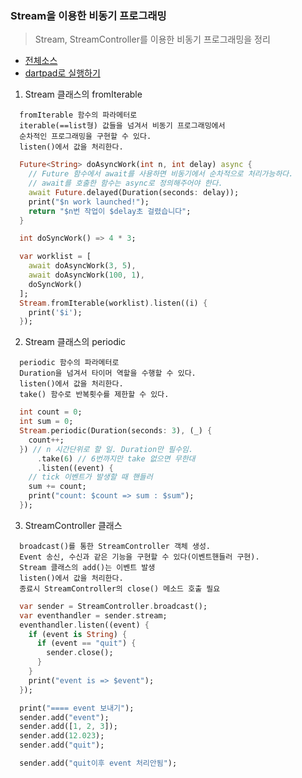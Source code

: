 ### Stream을 이용한 비동기 프로그래밍
> Stream, StreamController를 이용한 비동기 프로그래밍을 정리

- [전체소스](async_stream.dart)
- [dartpad로 실행하기](https://dartpad.dev/3fd31cd8b612838e94b0878840927d9e)


1. Stream 클래스의 fromIterable
~~~
  fromIterable 함수의 파라메터로  
  iterable(==list형) 값들을 넘겨서 비동기 프로그래밍에서
  순차적인 프로그래밍을 구현할 수 있다. 
  listen()에서 값을 처리한다. 
~~~

~~~dart
  Future<String> doAsyncWork(int n, int delay) async {
    // Future 함수에서 await를 사용하면 비동기에서 순차적으로 처리가능하다.
    // await를 호출한 함수는 async로 정의해주어야 한다.
    await Future.delayed(Duration(seconds: delay));
    print("$n work launched!");
    return "$n번 작업이 $delay초 걸렸습니다";
  }

  int doSyncWork() => 4 * 3;

  var worklist = [
    await doAsyncWork(3, 5),
    await doAsyncWork(100, 1),
    doSyncWork()
  ];
  Stream.fromIterable(worklist).listen((i) {
    print('$i');
  });
~~~

2. Stream 클래스의 periodic
~~~
  periodic 함수의 파라메터로  
  Duration을 넘겨서 타이머 역할을 수행할 수 있다.  
  listen()에서 값을 처리한다. 
  take() 함수로 반복횟수를 제한할 수 있다. 
~~~

~~~dart
  int count = 0;
  int sum = 0;
  Stream.periodic(Duration(seconds: 3), (_) {
    count++;
  }) // n 시간단위로 할 일. Duration만 필수임.
      .take(6) // 6번까지만 take 없으면 무한대
      .listen((event) {
    // tick 이벤트가 발생할 때 핸들러
    sum += count;
    print("count: $count => sum : $sum");
  });
~~~

3. StreamController 클래스 

~~~
  broadcast()를 통한 StreamController 객체 생성. 
  Event 송신, 수신과 같은 기능을 구현할 수 있다(이벤트핸들러 구현). 
  Stream 클래스의 add()는 이벤트 발생
  listen()에서 값을 처리한다. 
  종료시 StreamController의 close() 메소드 호출 필요
~~~

~~~dart
  var sender = StreamController.broadcast();
  var eventhandler = sender.stream;
  eventhandler.listen((event) {
    if (event is String) {
      if (event == "quit") {
        sender.close();
      }
    }
    print("event is => $event");
  });

  print("==== event 보내기");
  sender.add("event");
  sender.add([1, 2, 3]);
  sender.add(12.023);
  sender.add("quit");

  sender.add("quit이후 event 처리안됨");
~~~